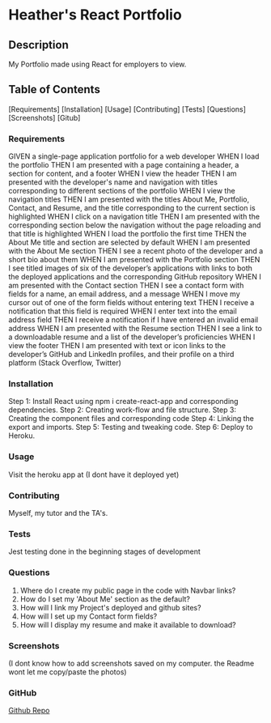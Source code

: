 # Heather's React Portfolio

## Description
My Portfolio made using React for employers to view.

## Table of Contents
[Requirements]
[Installation]
[Usage]
[Contributing]
[Tests]
[Questions]
[Screenshots]
[Gitub]


### Requirements
GIVEN a single-page application portfolio for a web developer
WHEN I load the portfolio
THEN I am presented with a page containing a header, a section for content, and a footer
WHEN I view the header
THEN I am presented with the developer's name and navigation with titles corresponding to different sections of the portfolio
WHEN I view the navigation titles
THEN I am presented with the titles About Me, Portfolio, Contact, and Resume, and the title corresponding to the current section is highlighted
WHEN I click on a navigation title
THEN I am presented with the corresponding section below the navigation without the page reloading and that title is highlighted
WHEN I load the portfolio the first time
THEN the About Me title and section are selected by default
WHEN I am presented with the About Me section
THEN I see a recent photo of the developer and a short bio about them
WHEN I am presented with the Portfolio section
THEN I see titled images of six of the developer’s applications with links to both the deployed applications and the corresponding GitHub repository
WHEN I am presented with the Contact section
THEN I see a contact form with fields for a name, an email address, and a message
WHEN I move my cursor out of one of the form fields without entering text
THEN I receive a notification that this field is required
WHEN I enter text into the email address field
THEN I receive a notification if I have entered an invalid email address
WHEN I am presented with the Resume section
THEN I see a link to a downloadable resume and a list of the developer’s proficiencies
WHEN I view the footer
THEN I am presented with text or icon links to the developer’s GitHub and LinkedIn profiles, and their profile on a third platform (Stack Overflow, Twitter) 

### Installation
Step 1: Install React using npm i create-react-app and corresponding dependencies.
Step 2: Creating work-flow and file structure.
Step 3: Creating the component files and corresponding code
Step 4: Linking the export and imports.
Step 5: Testing and tweaking code. 
Step 6: Deploy to Heroku.

### Usage
Visit the heroku app at (I dont have it deployed yet)

### Contributing
Myself, my tutor and the TA's.

### Tests
Jest testing done in the beginning stages of development

### Questions
1. Where do I create my public page in the code with Navbar links?
2. How do I set my 'About Me' section as the default?
3. How will I link my Project's deployed and github sites?
4. How will I set up my Contact form fields?
5. How will I display my resume and make it available to download?

### Screenshots

(I dont know how to add screenshots saved on my computer. the Readme wont let me copy/paste the photos)

### GitHub

[Github Repo](https://github.com/heatherzen/react-portfolio)
